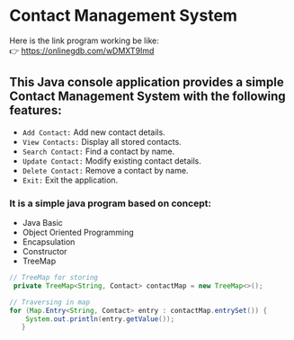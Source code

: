 # Contact Management System

Here is the link program working be like:</br>
👉 https://onlinegdb.com/wDMXT9Imd

## This Java console application provides a simple Contact Management System with the following features:



- `Add Contact:` Add new contact details.
- `View Contacts:` Display all stored contacts.
- `Search Contact:` Find a contact by name.
- `Update Contact:` Modify existing contact details.
- `Delete Contact:` Remove a contact by name.
- `Exit:` Exit the application.


### It is a simple java program based on concept:

+ Java Basic 
+ Object Oriented Programming
+ Encapsulation 
+ Constructor  
+ TreeMap


```java
// TreeMap for storing 
 private TreeMap<String, Contact> contactMap = new TreeMap<>(); 
```
```java
// Traversing in map
for (Map.Entry<String, Contact> entry : contactMap.entrySet()) {
    System.out.println(entry.getValue());
   }
```





